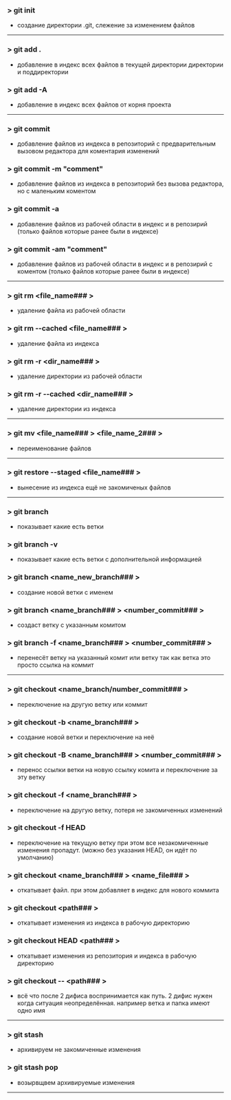 ### > git init
* создание директории .git, слежение за изменением файлов
---
### > git add .
* добавление в индекс всех файлов в текущей директории директории и поддиректории

### > git add -A
* добавление в индекс всех файлов от корня проекта
---
### > git commit
* добавление файлов из индекса в репозиторий с предварительным вызовом редактора для коментария изменений

### > git commit -m "comment"
* добавление файлов из индекса в репозиторий без вызова редактора, но с маленьким коментом

### > git commit -a
* добавление файлов из рабочей области в индекс и в репозирий (только файлов которые ранее были в индексе)

### > git commit -am "comment"
* добавление файлов из рабочей области в индекс и в репозирий с коментом (только файлов которые ранее были в индексе)
---
### > git rm <file_name### >
* удаление файла из рабочей области

### > git rm --сached <file_name### >
* удаление файла из индекса

### > git rm -r <dir_name### >
* удаление директории из рабочей области

### > git rm -r --сached <dir_name### >
* удаление директории из индекса
---
### > git mv <file_name### > <file_name_2### >
* переименование файлов
---
### > git restore --staged <file_name### >
* вынесение из индекса ещё не закомиченых файлов
---
### > git branch
* показывает какие есть ветки

### > git branch -v
* показывает какие есть ветки с дополнительной информацией

### > git branch <name_new_branch### >
* создание новой ветки с именем

### > git branch <name_branch### > <number_commit### >
* создаст ветку с указанным комитом

### > git branch -f <name_branch### > <number_commit### >
* перенесёт ветку на указанный комит или ветку так как ветка это просто ссылка на коммит
---
### > git checkout <name_branch/number_commit### >
* переключение на другую ветку или коммит

### > git checkout -b <name_branch### >
* создание новой ветки и переключение на неё

### > git checkout -B <name_branch### > <number_commit### >
* перенос ссылки ветки на новую ссылку комита и переключение за эту ветку

### > git checkout -f <name_branch### >
* переключение на другую ветку, потеря не закомиченных изменений

### > git checkout -f HEAD
* переключение на текущую ветку при этом все незакомиченные изменения пропадут. (можно без указания HEAD, он идёт по умолчанию)

### > git checkout <name_branch### > <name_file### >
* откатывает файл. при этом добавляет в индекс для нового коммита

### > git checkout <path### >
* откатывает изменения из индекса в рабочую директорию

### > git checkout HEAD <path### >
* откатывает изменения из репозитория и индекса в рабочую директорию

### > git checkout -- <path### >
* всё что после 2 дифиса воспринимается как путь. 2 дифис нужен когда ситуация неопределённая. например ветка и папка имеют одно имя
---
### > git stash
* архивируем не закомиченные изменения

### > git stash pop
* возырвщвем архивируемые изменения

---